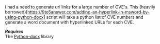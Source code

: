 I had a need to generate url links for a large number of CVE's.  This (heavily borrowed)[https://9to5answer.com/adding-an-hyperlink-in-msword-by-using-python-docx] script will take a python list of CVE numbers and generate a word document with hyperlinked URLs for each CVE.  

***Requires***  
The [Python-docx](https://pypi.org/project/python-docx/) library
